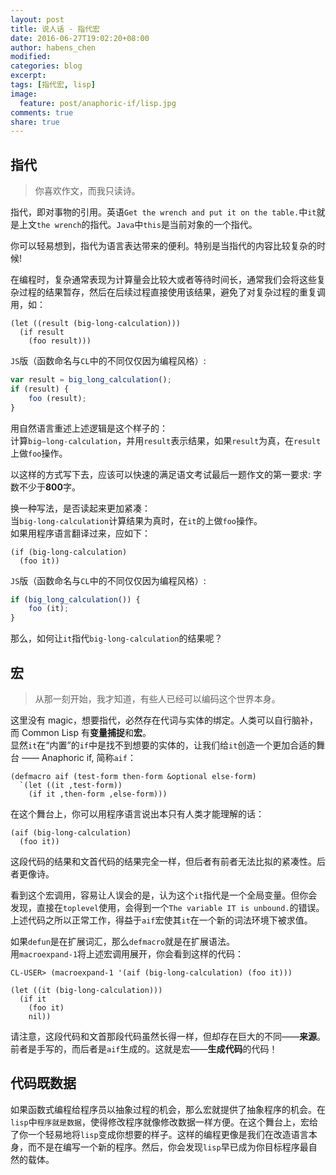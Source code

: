 ```yaml
---
layout: post
title: 说人话 - 指代宏
date: 2016-06-27T19:02:20+08:00
author: habens_chen
modified:
categories: blog
excerpt:
tags: [指代宏, lisp]
image:
  feature: post/anaphoric-if/lisp.jpg
comments: true
share: true
---
```


## 指代
>你喜欢作文，而我只读诗。

指代，即对事物的引用。英语`Get the wrench and put it on the table.`中`it`就是上文`the wrench`的指代。`Java`中`this`是当前对象的一个指代。  

你可以轻易想到，指代为语言表达带来的便利。特别是当指代的内容比较复杂的时候!  

在编程时，复杂通常表现为计算量会比较大或者等待时间长，通常我们会将这些复杂过程的结果暂存，然后在后续过程直接使用该结果，避免了对复杂过程的重复调用，如：

```common_lisp
(let ((result (big-long-calculation)))
  (if result
    (foo result)))
```

`JS`版（函数命名与`CL`中的不同仅仅因为编程风格）:

```javascript
var result = big_long_calculation();
if (result) {
	foo (result);
}
```

用自然语言重述上述逻辑是这个样子的：  
计算`big—long-calculation`，并用`result`表示结果，如果`result`为真，在`result`上做`foo`操作。  

以这样的方式写下去，应该可以快速的满足语文考试最后一题作文的第一要求: 字数不少于**800**字。  

换一种写法，是否读起来更加紧凑：  
当`big-long-calculation`计算结果为真时，在`it`的上做`foo`操作。  
如果用程序语言翻译过来，应如下：

```common_lisp
(if (big-long-calculation)
  (foo it))
```
`JS`版（函数命名与`CL`中的不同仅仅因为编程风格）:

```javascript
if (big_long_calculation()) {
	foo (it);
}
```
那么，如何让`it`指代`big-long-calculation`的结果呢？

## 宏
> 从那一刻开始，我才知道，有些人已经可以编码这个世界本身。

这里没有 magic，想要指代，必然存在代词与实体的绑定。人类可以自行脑补，而 Common Lisp 有**变量捕捉**和**宏**。  
显然`it`在“内置”的`if`中是找不到想要的实体的，让我们给`it`创造一个更加合适的舞台 —— Anaphoric if, 简称`aif`：

```common_lisp
(defmacro aif (test-form then-form &optional else-form)
  `(let ((it ,test-form))
    (if it ,then-form ,else-form)))
```
在这个舞台上，你可以用程序语言说出本只有人类才能理解的话：

```common_lisp
(aif (big-long-calculation)
  (foo it))
```
这段代码的结果和文首代码的结果完全一样，但后者有前者无法比拟的紧凑性。后者更像诗。

看到这个宏调用，容易让人误会的是，认为这个`it`指代是一个全局变量。但你会发现，直接在`toplevel`使用，会得到一个`The variable IT is unbound.`的错误。上述代码之所以正常工作，得益于`aif`宏使其`it`在一个新的词法环境下被求值。

如果`defun`是在扩展词汇，那么`defmacro`就是在扩展语法。  
用`macroexpand-1`将上述宏调用展开，你会看到这样的代码：

```common_lisp
CL-USER> (macroexpand-1 '(aif (big-long-calculation) (foo it)))

(let ((it (big-long-calculation)))
  (if it
    (foo it)
    nil))
```
请注意，这段代码和文首那段代码虽然长得一样，但却存在巨大的不同——**来源**。前者是手写的，而后者是`aif`生成的。这就是宏——**生成代码**的代码！

## 代码既数据
如果函数式编程给程序员以抽象过程的机会，那么宏就提供了抽象程序的机会。在`lisp`中`程序就是数据`，使得修改程序就像修改数据一样方便。在这个舞台上，宏给了你一个轻易地将`lisp`变成你想要的样子。这样的编程更像是我们在改造语言本身，而不是在编写一个新的程序。然后，你会发现`lisp`早已成为你目标程序最自然的载体。
